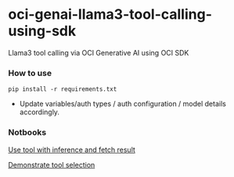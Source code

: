 # oci-genai-llama3-tool-calling-using-sdk
Llama3 tool calling via OCI Generative AI using OCI SDK


### How to use 

```
pip install -r requirements.txt
```

- Update variables/auth types / auth configuration / model details accordingly.
### Notbooks

[Use tool with inference and fetch result](./llama_toolcalling_method.ipynb)

[Demonstrate tool selection](./llama_toolcalling.ipynb)